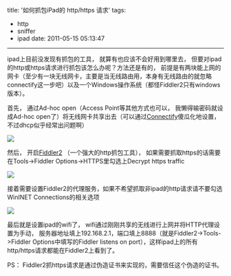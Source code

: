 title: '如何抓包iPad的 http/https 请求'
tags:
  - http
  - sniffer
  - ipad
date: 2011-05-15 05:13:47  
---  

ipad上目前没发现有抓包的工具， 就算有也应该不会好用到哪里去， 但要对ipad的http或https请求进行抓包该怎么办呢？方法还是有的， 前提是有两块能上网的网卡（至少有一块无线网卡，主要是当无线路由用，本身有无线路由的就忽略connectify这一步吧）以及一个Windows操作系统（都怪Fiddler2只有windows版本）。  

首先， 通过Ad-hoc open（Access Point等其他方式也可以， 我懒得输密码就设成Ad-hoc open了）将无线网卡共享出去（可以通过[Connectify](http://www.connectify.me/)傻瓜化地设置， 不过dhcp似乎经常出问题啊）  

![]({{BASE_PATH}}/images/1a58992e494361019203c5b922f11f41955fd9ed.png "")  

然后， 开启[Fiddler2](http://www.fiddler2.com/fiddler2/) （一个强大的http抓包工具）， 如果需要抓取https的话需要在Tools->Fiddler Options->HTTPS里勾选上Decrypt https traffic  

![]({{BASE_PATH}}/images/67db5ae9703a0251529fbb5a4ebb8513256135ca.png "")  

接着需要设置Fiddler2的代理服务，如果不希望抓取非ipad的http请求请不要勾选WinINET Connections的相关选项  

![]({{BASE_PATH}}/images/9f8dc44a87b5d511dea71cd72adfac7627b289fe.png "")  

最后就是设置ipad的wifi了， wifi通过刚刚共享的无线进行上网并将HTTP代理设置为手动， 服务器地址填上192.168.2.1，端口填上8888（就是Fiddler2->Tools->Fiddler Options中填写的Fiddler listens on port），这样ipad上的所有http/https请求都能在Fiddler2上看到了。  

PS： Fiddler2抓https请求是通过伪造证书来实现的，需要信任这个伪造的证书。  
